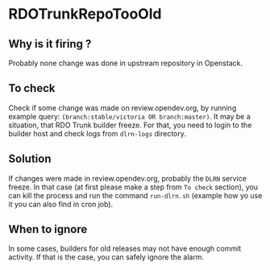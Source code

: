 RDOTrunkRepoTooOld
==================

Why is it firing ?
------------------
Probably none change was done in upstream repository in Openstack.

To check
--------
Check if some change was made on review.opendev.org, by running
example query: `(branch:stable/victoria OR branch:master)`.
It may be a situation, that RDO Trunk builder freeze. For that, you
need to login to the builder host and check logs from `dlrn-logs` directory.

Solution
--------
If changes were made in review.opendev.org, probably the `DLRN` service
freeze. In that case (at first please make a step from `To check` section),
you can kill the process and run the command `run-dlrn.sh` (example how yo use
it you can also find in cron job).


When to ignore
--------------
In some cases, builders for old releases may not have enough commit activity.
If that is the case, you can safely ignore the alarm.
